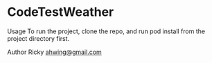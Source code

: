 # CodeTestWeather

Usage
To run the project, clone the repo, and run pod install from the project directory first.

Author
Ricky ahwing@gmail.com
